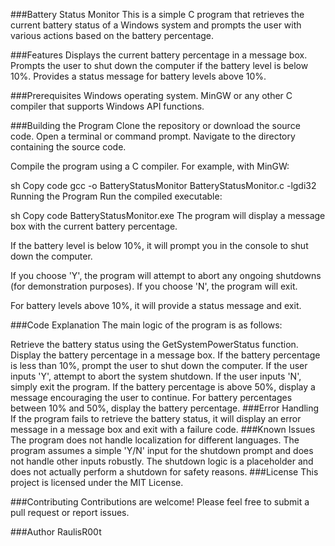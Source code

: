 ###Battery Status Monitor
This is a simple C program that retrieves the current battery status of a Windows system and prompts the user with various actions based on the battery percentage.

###Features
Displays the current battery percentage in a message box.
Prompts the user to shut down the computer if the battery level is below 10%.
Provides a status message for battery levels above 10%.

###Prerequisites
Windows operating system.
MinGW or any other C compiler that supports Windows API functions.

###Building the Program
Clone the repository or download the source code.
Open a terminal or command prompt.
Navigate to the directory containing the source code.

Compile the program using a C compiler. For example, with MinGW:

sh
Copy code
gcc -o BatteryStatusMonitor BatteryStatusMonitor.c -lgdi32
Running the Program
Run the compiled executable:

sh
Copy code
BatteryStatusMonitor.exe
The program will display a message box with the current battery percentage.

If the battery level is below 10%, it will prompt you in the console to shut down the computer.

If you choose 'Y', the program will attempt to abort any ongoing shutdowns (for demonstration purposes). If you choose 'N', the program will exit.

For battery levels above 10%, it will provide a status message and exit.

###Code Explanation
The main logic of the program is as follows:

Retrieve the battery status using the GetSystemPowerStatus function.
Display the battery percentage in a message box.
If the battery percentage is less than 10%, prompt the user to shut down the computer.
If the user inputs 'Y', attempt to abort the system shutdown.
If the user inputs 'N', simply exit the program.
If the battery percentage is above 50%, display a message encouraging the user to continue.
For battery percentages between 10% and 50%, display the battery percentage.
###Error Handling
If the program fails to retrieve the battery status, it will display an error message in a message box and exit with a failure code.
###Known Issues
The program does not handle localization for different languages.
The program assumes a simple 'Y/N' input for the shutdown prompt and does not handle other inputs robustly.
The shutdown logic is a placeholder and does not actually perform a shutdown for safety reasons.
###License
This project is licensed under the MIT License.

###Contributing
Contributions are welcome! Please feel free to submit a pull request or report issues.

###Author
RaulisR00t

